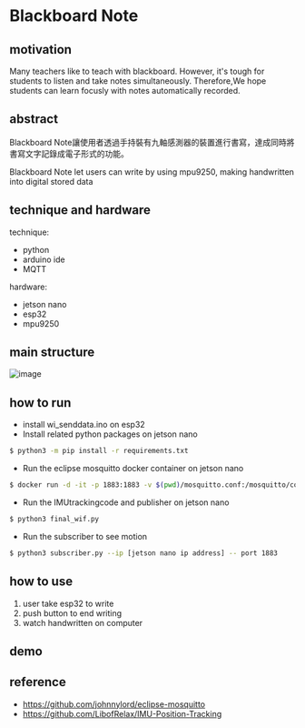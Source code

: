 #   Blackboard Note

## motivation



Many teachers like to teach with blackboard. However, it's tough for students to listen and take notes simultaneously. Therefore,We hope students can learn focusly with notes automatically recorded. 




## abstract
Blackboard Note讓使用者透過手持裝有九軸感測器的裝置進行書寫，達成同時將書寫文字記錄成電子形式的功能。

Blackboard Note let users can write by using mpu9250, making handwritten into digital stored data





## technique and hardware
technique:
- python
- arduino ide
- MQTT

hardware:
- jetson nano
- esp32
- mpu9250
  



## main structure
![image](https://user-images.githubusercontent.com/55504676/174087611-7db52f0f-6547-4480-80e8-043ad429385e.png)


## how to run

- install wi_senddata.ino on esp32
- Install related python packages on jetson nano
```bash
$ python3 -m pip install -r requirements.txt
```
- Run the eclipse mosquitto docker container on jetson nano
```bash
$ docker run -d -it -p 1883:1883 -v $(pwd)/mosquitto.conf:/mosquitto/config/mosquitto.conf eclipse-mosquitto
```
- Run the IMUtrackingcode and publisher on jetson nano
```bash
$ python3 final_wif.py
```
- Run the subscriber to see motion
```bash
$ python3 subscriber.py --ip [jetson nano ip address] -- port 1883
```
## how to use
1. user take esp32 to write
2. push button to end writing
4. watch handwritten on computer



## demo

## reference
- https://github.com/johnnylord/eclipse-mosquitto
- https://github.com/LibofRelax/IMU-Position-Tracking


